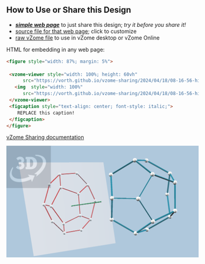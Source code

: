 
## How to Use or Share this Design

 - [***simple web page***](<https://vorth.github.io/vzome-sharing/2024/04/18/08-16-56-hidden-surface-removal/>) to just share this design; *try it before you share it!*
 - [source file for that web page](<https://github.com/vorth/vzome-sharing/edit/main/2024/04/18/08-16-56-hidden-surface-removal/index.md>); click to customize
 - [raw vZome file](<https://raw.githubusercontent.com/vorth/vzome-sharing/main/2024/04/18/08-16-56-hidden-surface-removal/hidden-surface-removal.vZome>) to use in vZome desktop or vZome Online
 
 HTML for embedding in any web page:
 ```html
<figure style="width: 87%; margin: 5%">
  
  <vzome-viewer style="width: 100%; height: 60vh" 
       src="https://vorth.github.io/vzome-sharing/2024/04/18/08-16-56-hidden-surface-removal/hidden-surface-removal.vZome" >
    <img  style="width: 100%"
       src="https://vorth.github.io/vzome-sharing/2024/04/18/08-16-56-hidden-surface-removal/hidden-surface-removal.png" >
  </vzome-viewer>
  <figcaption style="text-align: center; font-style: italic;">
     REPLACE this caption!
  </figcaption>
</figure>

 ```

[vZome Sharing documentation](https://vzome.github.io/vzome/sharing.html#how-it-works)

![Image](<hidden-surface-removal.png>)

